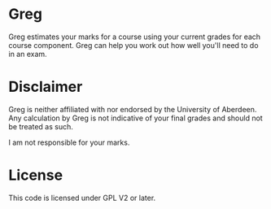 # Greg

Greg estimates your marks for a course using your current grades for each course component. Greg can help you work out how well you'll need to do in an exam.

# Disclaimer

Greg is neither affiliated with nor endorsed by the University of Aberdeen. Any calculation by Greg is not indicative of your final grades and should not be treated as such.

I am not responsible for your marks.

# License

This code is licensed under GPL V2 or later.
